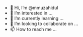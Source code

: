 - 👋 Hi, I’m @mmuzahidul
- 👀 I’m interested in ...
- 🌱 I’m currently learning ...
- 💞️ I’m looking to collaborate on ...
- 📫 How to reach me ...

<!---
mmuzahidul/mmuzahidul is a ✨ special ✨ repository because its `README.md` (this file) appears on your GitHub profile.
You can click the Preview link to take a look at your changes.
--->
